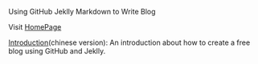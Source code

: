 Using GitHub Jeklly Markdown to Write Blog

Visit [HomePage](http://splendidmpc.github.io)

[Introduction](https://github.com/splendidmpc/splendidmpc.github.io/blob/source/_posts/2014-02-15-github-jekyll-markdown.md)(chinese version):
An introduction about how to create a free blog using GitHub and Jeklly. 
